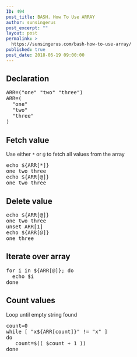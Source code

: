 ```yaml
---
ID: 494
post_title: BASH. How To Use ARRAY
author: sunsingerus
post_excerpt: ""
layout: post
permalink: >
  https://sunsingerus.com/bash-how-to-use-array/
published: true
post_date: 2018-06-19 09:00:00
---
```

<h2>Declaration</h2>

<pre>
ARR=("one" "two" "three")
ARR=(
  "one"
  "two"
  "three"
)
</pre>

<h2>Fetch value</h2>
Use either <code>*</code> or <code>@</code> to fetch all values from the array
<pre>
echo ${ARR[*]}
one two three
echo ${ARR[@]}
one two three
</pre>

<h2>Delete value</h2>
<pre>
echo ${ARR[@]}
one two three
unset ARR[1]
echo ${ARR[@]}
one three
</pre>

<h2>Iterate over array</h2>
<pre>
for i in ${ARR[@]}; do
  echo $i
done
</pre>

<h2>Count values</h2>
Loop until empty string found
<pre>
count=0
while [ "x${ARR[count]}" != "x" ]
do
   count=$(( $count + 1 ))
done
</pre>